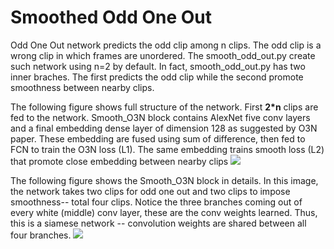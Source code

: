 # Smoothed Odd One Out

Odd One Out network predicts the odd clip among n clips. The odd clip is a wrong clip in which frames are unordered. The smooth\_odd\_out.py create such network using n=2 by default. In fact, smooth\_odd\_out.py has two inner braches. The first predicts the odd clip while the second promote smoothness between nearby clips.

The following figure shows full structure of the network. First **2*n** clips are fed to the network. Smooth_O3N block contains AlexNet five conv layers and a final embedding dense layer of dimension 128 as suggested by O3N paper. These embedding are fused using sum of difference, then fed to FCN to train the O3N loss (L1). The same embedding trains smooth loss (L2) that promote close embedding between nearby clips
![](https://github.com/ahmdtaha/828j/blob/master/docs/imgs/O3N/full\_structure.jpg)

The following figure shows the Smooth_O3N block in details. In this image, the network takes two clips for odd one out and two clips to impose smoothness-- total four clips. Notice the three branches coming out of every white (middle) conv layer, these are the conv weights learned. Thus, this is a siamese network -- convolution weights are shared between all four branches.
![](https://github.com/ahmdtaha/828j/blob/master/docs/imgs/O3N/o3n_conv_layer.jpg)
 